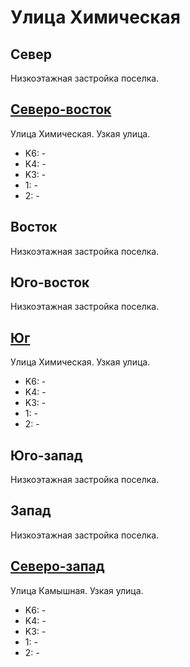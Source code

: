 # Улица Химическая

## Север

Низкоэтажная застройка поселка.

## [Северо-восток](./10420050.md)

Улица Химическая.
Узкая улица.

* K6:   -
* K4:   -
* K3:   -
* 1:    -
* 2:    -

## Восток

Низкоэтажная застройка поселка.

## Юго-восток

Низкоэтажная застройка поселка.

## [Юг](./10410060.md)

Улица Химическая.
Узкая улица.

* K6:   -
* K4:   -
* K3:   -
* 1:    -
* 2:    -

## Юго-запад

Низкоэтажная застройка поселка.

## Запад

Низкоэтажная застройка поселка.

## [Северо-запад](./10407045.md)

Улица Камышная.
Узкая улица.

* K6:   -
* K4:   -
* K3:   -
* 1:    -
* 2:    -
